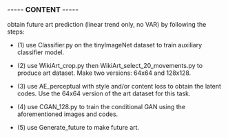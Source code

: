 ### ----- CONTENT ----- ###

obtain future art prediction (linear trend only, no VAR) by following the steps:

* (1) use Classifier.py on the tinyImageNet dataset to train auxiliary classifier model.

* (2) use WikiArt_crop.py then WikiArt_select_20_movements.py to produce art dataset.
Make two versions: 64x64 and 128x128.

* (3) use AE_perceptual with style and/or content loss to obtain the latent codes.
Use the 64x64 version of the art dataset for this task.

* (4) use CGAN_128.py to train the conditional GAN using the aforementioned images and codes.

* (5) use Generate_future to make future art.
